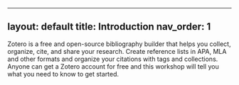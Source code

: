  ---
layout: default
title: Introduction
nav_order: 1
---

Zotero is a free and open-source bibliography builder that helps you collect, organize, cite, and share your research. Create reference lists in APA, MLA and other formats and organize your citations with tags and collections. Anyone can get a Zotero account for free and this workshop will tell you what you need to know to get started.
